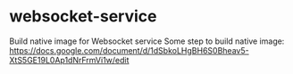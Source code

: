 # websocket-service
Build native image for Websocket service
Some step to build native image: 
https://docs.google.com/document/d/1dSbkoLHgBH6S0Bheav5-XtS5GE19L0Ap1dNrFrmVi1w/edit
